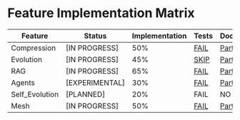 # Feature Implementation Matrix

| Feature | Status | Implementation | Tests | Documentation |
|---------|--------|----------------|-------|---------------|
| Compression | [IN PROGRESS] | 50% | [FAIL](../tests/test_stage2_compression.py) | [Partial](components/COMPRESSION_INTEGRATION_1.md) |
| Evolution | [IN PROGRESS] | 45% | [SKIP](../test_evolution_constraints.py) | [Partial](evo-merge-pipeline.mermaid) |
| RAG | [IN PROGRESS] | 65% | [FAIL](../tests/test_server.py) | [Partial](rag_system_explainer.txt) |
| Agents | [EXPERIMENTAL] | 30% | [FAIL](../tests/test_task_planning_agent.py) | [Partial](components/complete_agent_forge_pipeline_1.md) |
| Self_Evolution | [PLANNED] | 20% | FAIL | NO |
| Mesh | [IN PROGRESS] | 50% | [FAIL](../tests/communications/test_p2p.py) | [Partial](components/mesh-network-engineer_1.md) |
